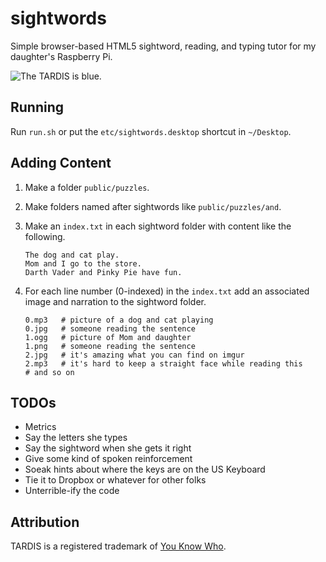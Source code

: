 # sightwords

Simple browser-based HTML5 sightword, reading, and typing tutor for my daughter's Raspberry Pi.

![The TARDIS is blue.](http://i.imgur.com/xSQWN5p.png)

## Running

Run `run.sh` or put the `etc/sightwords.desktop` shortcut in `~/Desktop`.

## Adding Content

1. Make a folder `public/puzzles`.
2. Make folders named after sightwords like `public/puzzles/and`.
3. Make an `index.txt` in each sightword folder with content like the following.

    ```
    The dog and cat play.
    Mom and I go to the store.
    Darth Vader and Pinky Pie have fun.
    ```

4. For each line number (0-indexed) in the `index.txt` add an associated image and narration to the sightword folder.

    ```
    0.mp3   # picture of a dog and cat playing
    0.jpg   # someone reading the sentence
    1.ogg   # picture of Mom and daughter
    1.png   # someone reading the sentence
    2.jpg   # it's amazing what you can find on imgur
    2.mp3   # it's hard to keep a straight face while reading this
    # and so on
    ```

## TODOs

* Metrics
* Say the letters she types
* Say the sightword when she gets it right
* Give some kind of spoken reinforcement
* Soeak hints about where the keys are on the US Keyboard
* Tie it to Dropbox or whatever for other folks
* Unterrible-ify the code

## Attribution

TARDIS is a registered trademark of [You Know Who](http://www.bbc.co.uk/programmes/b006q2x0).
